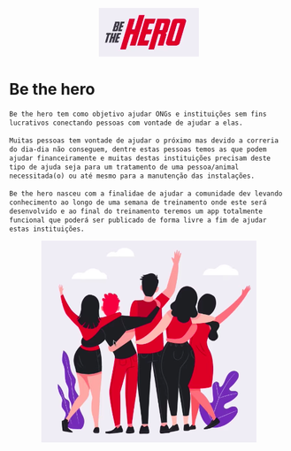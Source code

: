
<p align="center">
  <img src=".github/logo.png" />
</p>

# Be the hero
```
Be the hero tem como objetivo ajudar ONGs e instituições sem fins lucrativos conectando pessoas com vontade de ajudar a elas.

Muitas pessoas tem vontade de ajudar o próximo mas devido a correria do dia-dia não conseguem, dentre estas pessoas temos as que podem ajudar financeiramente e muitas destas instituições precisam deste tipo de ajuda seja para um tratamento de uma pessoa/animal necessitada(o) ou até mesmo para a manutenção das instalações.

Be the hero nasceu com a finalidae de ajudar a comunidade dev levando conhecimento ao longo de uma semana de treinamento onde este será desenvolvido e ao final do treinamento teremos um app totalmente funcional que poderá ser publicado de forma livre a fim de ajudar estas instituições.
```

<p align="center">
  <img src=".github/bethehero.png" />
</p>